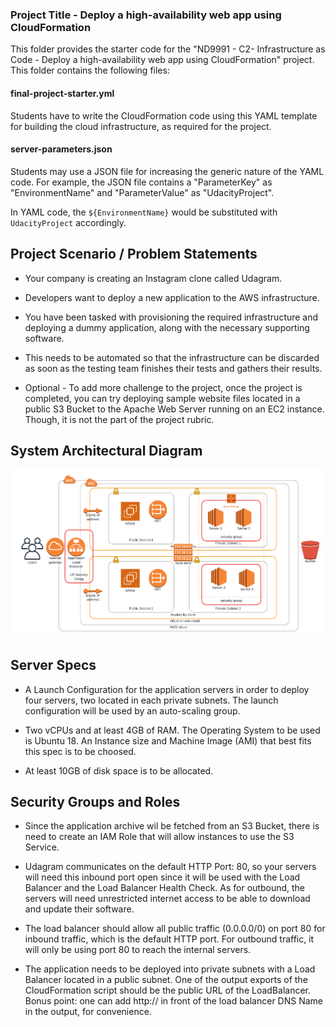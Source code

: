 ### Project Title - Deploy a high-availability web app using CloudFormation
This folder provides the starter code for the "ND9991 - C2- Infrastructure as Code - Deploy a high-availability web app using CloudFormation" project. This folder contains the following files:


#### final-project-starter.yml
Students have to write the CloudFormation code using this YAML template for building the cloud infrastructure, as required for the project. 

#### server-parameters.json
Students may use a JSON file for increasing the generic nature of the YAML code. For example, the JSON file contains a "ParameterKey" as "EnvironmentName" and "ParameterValue" as "UdacityProject". 

In YAML code, the `${EnvironmentName}` would be substituted with `UdacityProject` accordingly.

## Project Scenario / Problem Statements

* Your company is creating an Instagram clone called Udagram.

* Developers want to deploy a new application to the AWS infrastructure.

* You have been tasked with provisioning the required infrastructure and deploying a dummy application, along with the necessary supporting software.

* This needs to be automated so that the infrastructure can be discarded as soon as the testing team finishes their tests and gathers their results.

* Optional - To add more challenge to the project, once the project is completed, you can try deploying sample website files located in a public S3 Bucket to the Apache Web Server running on an EC2 instance. Though, it is not the part of the project rubric.

## System Architectural Diagram
![system_architecture](/Udagram%20Sys%20Arch.png)

## Server Specs

* A  Launch Configuration for the application servers in order to deploy four servers, two located in each private subnets. The launch configuration will be used by an auto-scaling group.

* Two vCPUs and at least 4GB of RAM. The Operating System to be used is Ubuntu 18. An Instance size and Machine Image (AMI) that best fits this spec is to be choosed.

* At least 10GB of disk space is to be allocated.


## Security Groups and Roles

* Since the application archive wil be fetched from an S3 Bucket, there is need to create an IAM Role that will allow instances to use the S3 Service.

* Udagram communicates on the default HTTP Port: 80, so your servers will need this inbound port open since it will be used with the Load Balancer and the Load Balancer Health Check. As for outbound, the servers will need unrestricted internet access to be able to download and update their software.

* The load balancer should allow all public traffic (0.0.0.0/0) on port 80 for inbound traffic, which is the default HTTP port. For outbound traffic, it will only be using port 80 to reach the internal servers.

* The application needs to be deployed into private subnets with a Load Balancer located in a public subnet.
One of the output exports of the CloudFormation script should be the public URL of the LoadBalancer. 
Bonus point: one can add http:// in front of the load balancer DNS Name in the output, for convenience.

